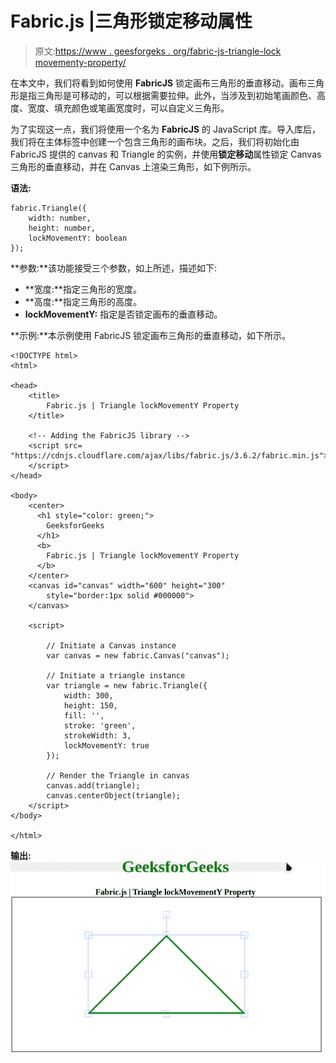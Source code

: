 # Fabric.js |三角形锁定移动属性

> 原文:[https://www . geesforgeks . org/fabric-js-triangle-lock movementy-property/](https://www.geeksforgeeks.org/fabric-js-triangle-lockmovementy-property/)

在本文中，我们将看到如何使用 **FabricJS** 锁定画布三角形的垂直移动。画布三角形是指三角形是可移动的，可以根据需要拉伸。此外，当涉及到初始笔画颜色、高度、宽度、填充颜色或笔画宽度时，可以自定义三角形。

为了实现这一点，我们将使用一个名为 **FabricJS** 的 JavaScript 库。导入库后，我们将在主体标签中创建一个包含三角形的画布块。之后，我们将初始化由 FabricJS 提供的 canvas 和 Triangle 的实例，并使用**锁定移动**属性锁定 Canvas 三角形的垂直移动，并在 Canvas 上渲染三角形，如下例所示。

**语法:**

```
fabric.Triangle({
    width: number,
    height: number,
    lockMovementY: boolean
});
```

**参数:**该功能接受三个参数，如上所述，描述如下:

*   **宽度:**指定三角形的宽度。
*   **高度:**指定三角形的高度。
*   **lockMovementY:** 指定是否锁定画布的垂直移动。

**示例:**本示例使用 FabricJS 锁定画布三角形的垂直移动，如下所示。

```
<!DOCTYPE html> 
<html> 

<head> 
    <title> 
        Fabric.js | Triangle lockMovementY Property
    </title> 

    <!-- Adding the FabricJS library -->
    <script src= 
"https://cdnjs.cloudflare.com/ajax/libs/fabric.js/3.6.2/fabric.min.js"> 
    </script> 
</head> 

<body> 
    <center>
      <h1 style="color: green;">
        GeeksforGeeks
      </h1>
      <b>
        Fabric.js | Triangle lockMovementY Property
      </b>
    </center>
    <canvas id="canvas" width="600" height="300"
        style="border:1px solid #000000"> 
    </canvas> 

    <script> 

        // Initiate a Canvas instance 
        var canvas = new fabric.Canvas("canvas"); 

        // Initiate a triangle instance 
        var triangle = new fabric.Triangle({
            width: 300,
            height: 150,
            fill: '',
            stroke: 'green',
            strokeWidth: 3,
            lockMovementY: true
        });

        // Render the Triangle in canvas 
        canvas.add(triangle); 
        canvas.centerObject(triangle);
    </script> 
</body> 

</html>
```

**输出:**
![](img/6cc8afff5900886c95b115b8ca1cf9d0.png)